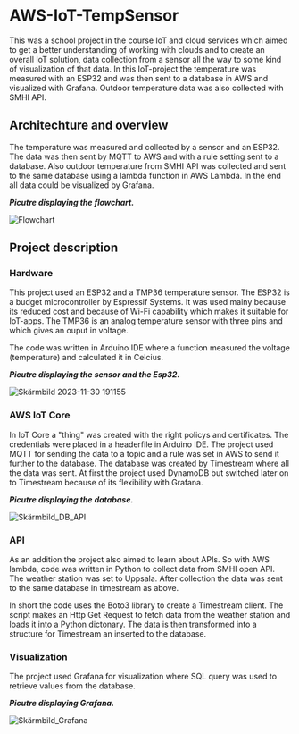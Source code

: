 # AWS-IoT-TempSensor
This was a school project in the course IoT and cloud services which aimed to get a better understanding of working with clouds and to create an overall IoT solution, data collection from a sensor all the way to some kind of visualization of that data. In this IoT-project the temperature was measured with an ESP32 and was then sent to a database in AWS and visualized with Grafana. Outdoor temperature data was also collected with SMHI API.

## Architechture and overview
The temperature was measured and collected by a sensor and an ESP32. The data was then sent by MQTT to AWS and with a rule setting sent to a database. Also outdoor temperature from SMHI API was collected and sent to the same database using a lambda function in AWS Lambda. In the end all data could be visualized by Grafana.

***Picutre displaying the flowchart.***

![Flowchart](https://github.com/MarcusNilssonn/AWS-IoT-TempSensor/assets/113011450/f2b79b80-455d-4906-837f-b6f20f721309)

## Project description
### Hardware
This project used an ESP32 and a TMP36 temperature sensor. The ESP32 is a budget microcontroller by Espressif Systems. It was used mainy because its reduced cost and because of Wi-Fi capability which makes it suitable for IoT-apps. The TMP36 is an analog temperature sensor with three pins and which gives an ouput in voltage.

The code was written in Arduino IDE where a function measured the voltage (temperature) and calculated it in Celcius. 

***Picutre displaying the sensor and the Esp32.***

![Skärmbild 2023-11-30 191155](https://github.com/MarcusNilssonn/AWS-IoT-TempSensor/assets/113011450/a2686df6-0de1-4ce2-b050-7ae6629faa4b)
### AWS IoT Core
In IoT Core a "thing" was created with the right policys and certificates. The credentials were placed in a headerfile in Arduino IDE. The project used MQTT for sending the data to a topic and a rule was set in AWS to send it further to the database.
The database was created by Timestream where all the data was sent. At first the project used DynamoDB but switched later on to Timestream because of its flexibility with Grafana.

***Picutre displaying the database.***

![Skärmbild_DB_API](https://github.com/MarcusNilssonn/AWS-IoT-TempSensor/assets/113011450/82a170b1-3523-406f-9ffe-6b57b888255f)
### API
As an addition the project also aimed to learn about APIs. So with AWS lambda, code was written in Python to collect data from SMHI open API. The weather station was set to Uppsala. After collection the data was sent to the same database in timestream as above.

In short the code uses the Boto3 library to create a Timestream client. The script makes an Http Get Request to fetch data from the weather station and loads it into a Python dictonary. The data is then transformed into a structure for Timestream an inserted to the database.
### Visualization
The project used Grafana for visualization where SQL query was used to retrieve values from the database.

***Picutre displaying Grafana.***

![Skärmbild_Grafana](https://github.com/MarcusNilssonn/AWS-IoT-TempSensor/assets/113011450/4750ce7c-22f1-4359-9ce3-bc944a54d163)

